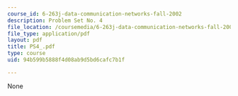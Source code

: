 ```yaml
---
course_id: 6-263j-data-communication-networks-fall-2002
description: Problem Set No. 4
file_location: /coursemedia/6-263j-data-communication-networks-fall-2002/94b599b5888f4d08ab9d5bd6cafc7b1f_PS4_.pdf
file_type: application/pdf
layout: pdf
title: PS4_.pdf
type: course
uid: 94b599b5888f4d08ab9d5bd6cafc7b1f

---
```

None